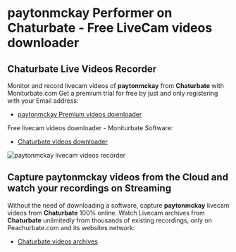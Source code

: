 # paytonmckay Performer on Chaturbate - Free LiveCam videos downloader

## Chaturbate Live Videos Recorder

Monitor and record livecam videos of **paytonmckay** from **Chaturbate** with Moniturbate.com
Get a premium trial for free by just and only registering with your Email address:
* [paytonmckay Premium videos downloader](https://moniturbate.com/request-demo-licence-key.html)

Free livecam videos downloader - Moniturbate Software:
* [Chaturbate videos downloader](https://moniturbate.com/moniturbate-download-software.html)

![paytonmckay livecam videos recorder](https://peachurnet.com/templates/moniturbate-software.png)


## Capture paytonmckay videos from the Cloud and watch your recordings on Streaming

Without the need of downloading a software, capture **paytonmckay** livecam videos from **Chaturbate** 100% online.
Watch Livecam archives from **Chaturbate** unlimitedly from thousands of existing recordings, only on Peachurbate.com and its websites network:
* [Chaturbate videos archives](https://peachurnet.com/)